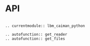 # API

```{eval-rst}

.. currentmodule:: lbm_caiman_python

.. autofunction:: get_reader
.. autofunction:: get_files

```
